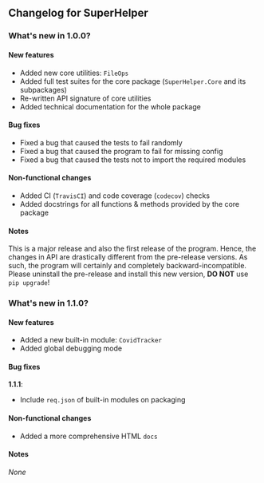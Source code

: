 ## Changelog for SuperHelper

### What's new in 1.0.0?

#### New features

- Added new core utilities: `FileOps`
- Added full test suites for the core package (`SuperHelper.Core` and its subpackages)
- Re-written API signature of core utilities
- Added technical documentation for the whole package

#### Bug fixes

- Fixed a bug that caused the tests to fail randomly
- Fixed a bug that caused the program to fail for missing config
- Fixed a bug that caused the tests not to import the required modules

#### Non-functional changes

- Added CI (`TravisCI`) and code coverage (`codecov`) checks
- Added docstrings for all functions & methods provided by the core package

#### Notes

This is a major release and also the first release of the program. Hence, the changes in API are drastically different
from the pre-release versions. As such, the program will certainly and completely backward-incompatible. Please
uninstall the pre-release and install this new version, **DO NOT** use `pip upgrade`!

### What's new in 1.1.0?

#### New features

- Added a new built-in module: `CovidTracker`
- Added global debugging mode

#### Bug fixes

**1.1.1**:

- Include `req.json` of built-in modules on packaging

#### Non-functional changes

- Added a more comprehensive HTML `docs`

#### Notes

*None*
